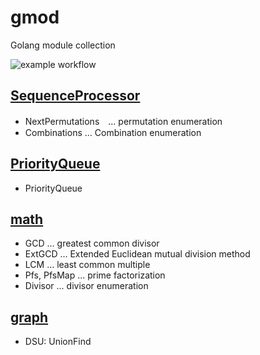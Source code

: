 # gmod

Golang module collection

![example workflow](https://github.com/aruaru0/gmod/actions/workflows/test.yml/badge.svg)


## [SequenceProcessor](SequenceProcessor/README.md)
* NextPermutations　... permutation enumeration
* Combinations ... Combination enumeration
 
## [PriorityQueue](PriorityQueue/README.md)
* PriorityQueue

## [math](math/README.md)
* GCD ... greatest common divisor
* ExtGCD ... Extended Euclidean mutual division method
* LCM ... least common multiple
* Pfs, PfsMap ... prime factorization
* Divisor ... divisor enumeration

## [graph](graph/README.md)
* DSU: UnionFind
